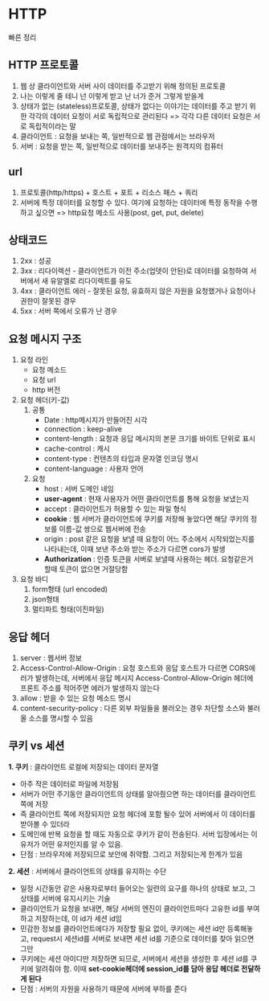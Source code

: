 # HTTP

빠른 정리

## HTTP 프로토콜

1. 웹 상 클라이언트와 서버 사이 데이터를 주고받기 위해 정의된 프로토콜
2. 나는 이렇게 줄 테니 넌 이렇게 받고 난 너가 준거 그렇게 받을게
3. 상태가 없는 (stateless)프로토콜, 상태가 없다는 이야기는 데이터를 주고 받기 위한 각각의 데이터 요청이 서로 독립적으로 관리된다 => 각각 다른 데이터 요청은 서로 독립적이라는 말
4. 클라이언트 : 요청을 보내는 쪽, 일반적으로 웹 관점에서는 브라우저
5. 서버 : 요청을 받는 쪽, 일반적으로 데이터를 보내주는 원격지의 컴퓨터

## url

1. 프로토콜(http/https) + 호스트 + 포트 + 리소스 패스 + 쿼리
2. 서버에 특정 데이터를 요청할 수 있다. 여기에 요청하는 데이터에 특정 동작을 수행하고 싶으면 => http요청 메소드 사용(post, get, put, delete)

## 상태코드

1. 2xx : 성공
2. 3xx : 리다이렉션 - 클라이언트가 이전 주소(업뎃이 안된)로 데이터를 요청하여 서버에서 새 유알엘로 리다이렉트를 유도
3. 4xx : 클라이언트 에러 - 잘못된 요청, 유효하지 않은 자원을 요청했거나 요청이나 권한이 잘못된 경우
4. 5xx : 서버 쪽에서 오류가 난 경우

## 요청 메시지 구조

1. 요청 라인
   - 요청 메소드
   - 요청 url
   - http 버전
2. 요청 헤더(키-값)
   1. 공통
      - Date : http메시지가 만들어진 시각
      - connection : keep-alive
      - content-length : 요청과 응답 메시지의 본문 크기를 바이트 단위로 표시
      - cache-control : 캐시
      - content-type : 컨텐츠의 타입과 문자열 인코딩 명시
      - content-language : 사용자 언어
   2. 요청
      - host : 서버 도메인 네임
      - **user-agent** : 현재 사용자가 어떤 클라이언트를 통해 요청을 보냈는지
      - accept : 클라이언트가 허용할 수 있는 파일 형식
      - **cookie** : 웹 서버가 클라이언트에 쿠키를 저장해 놓았다면 해당 쿠키의 정보를 이름-값 쌍으로 웹서버에 전송
      - origin : post 같은 요청을 보낼 때 요청이 어느 주소에서 시작되었는지를 나타내는데, 이때 보낸 주소와 받는 주소가 다르면 cors가 발생
      - **Authorization** : 인증 토큰을 서버로 보낼때 사용하는 헤더. 요청같은거 할때 토큰이 없으면 거절당함
3. 요청 바디
   1. form형태 (url encoded)
   2. json형태
   3. 멀티파트 형태(이진파일)

## 응답 헤더

1. server : 웹서버 정보
2. Access-Control-Allow-Origin : 요청 호스트와 응답 호스트가 다르면 CORS에러가 발생하는데, 서버에서 응답 메시지 Access-Control-Allow-Origin 헤더에 프론트 주소를 적어주면 에러가 발생하지 않는다
3. allow : 받을 수 있는 요청 메소드 명시
4. content-security-policy : 다른 외부 파일들을 불러오는 경우 차단할 소스와 불러올 소스를 명시할 수 있음

## 쿠키 vs 세션

**1. 쿠키** : 클라이언트 로컬에 저장되는 데이터 문자열

- 아주 작은 데이터로 파일에 저장됨
- 서버가 어떤 주기동안 클라이언트의 상태를 알아줬으면 하는 데이터를 클라이언트 쪽에 저장
- 즉 클라이언트 쪽에 저장되지만 요청 헤더에 포함 될수 있어 서버에서 이 데이터를 받아볼 수 있더라
- 도메인에 반복 요청을 할 때도 자동으로 쿠키가 같이 전송된다. 서버 입장에서는 이 유저가 어떤 유저인지를 알 수 있음.
- 단점 : 브라우저에 저장되므로 보안에 취약함. 그리고 저장되는게 한계가 있음

**2. 세션** : 서버에서 클라이언트의 상태를 유지하는 수단

- 일정 시간동안 같은 사용자로부터 들어오는 일련의 요구를 하나의 상태로 보고, 그 상태를 서버에 유지시키는 기술
- 클라이언트가 요청을 보내면, 해당 서버의 엔진이 클라이언트마다 고유한 id를 부여하고 저장하는데, 이 id가 세션 id임
- 민감한 정보를 클라이언트에다가 저장할 필요 없이, 쿠키에는 세션 id만 등록해놓고, request시 세션id를 서버로 보내면 세션 id를 기준으로 데이터를 찾아 읽으면 그만
- 쿠키에는 세션 아이디만 저장하면 되므로, 서버에서 세션을 생성한 후 세션 id를 쿠키에 알려줘야 함. 이때 **set-cookie헤더에 session_id를 담아 응답 헤더로 전달하게 된다**
- 단점 : 서버의 자원을 사용하기 때문에 서버에 부하를 준다
